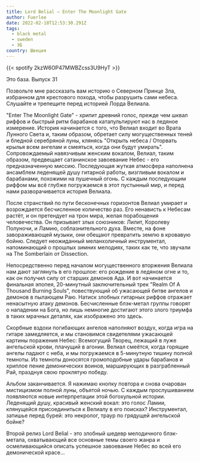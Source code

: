 ```yaml
---
title: Lord Belial — Enter The Moonlight Gate
author: Fuerlee
date: 2022-02-18T12:53:30.291Z
tags:
  - black metal
  - sweden
  - ЭБ
country: Швеция
---
```

{{< spotify 2kzW6OP47MWBZcss3U9HyT >}}

Это база. Выпуск 31

Позвольте мне рассказать вам историю о Северном Принце Зла, избранном для крестового похода, чтобы разрушить сами небеса. Слушайте и трепещите перед историей Лорда Велиала.

"Enter The Moonlight Gate" - хрипит древний голос, прежде чем шквал риффов и быстрый ритм барабанов катапультируют нас в ледяное измерение. История начинается с того, что Велиал входит во Врата Лунного Света и, таким образом, обретает силу могущественных теней и бледной серебряной луны, клянясь "Открыть небеса / Оторвать крылья всем ангелам и смеяться, когда они будут умирать". Сопровождаемый навязчивым женским вокалом, Велиал, таким образом, предвещает сатанинское завоевание Небес - его предназначенную миссию. Последующая жуткая атмосфера наполнена ансамблем леденящей душу гитарной работы, визгливым вокалом и барабанами, похожими на пушечный огонь. С каждым последующим риффом мы всё глубже погружаемся в этот пустынный мир, и перед нами разворачивается история Велиала.

После странствий по пути бесконечных горизонтов Велиал умирает и возрождается бесчисленное количество раз. Его ненависть к Небесам растёт, и он претендует на трон мира, желая порабощения человечества. Он призывает злых союзников: Лилит, Королеву Полуночи, и Ламию, соблазнительного духа. Вместе, на фоне завораживающей музыки, они обещают превратить землю в кровавую бойню. Следует неожиданный меланхоличный инструментал, напоминающий о прошлых зимних мелодиях, таких как те, что звучали на The Somberlain от Dissection.

Непосредственно перед началом могущественного вторжения Велиала нам дают заглянуть в его прошлое: его рождение в ледяном огне и то, как он получил силу от старших демонов Ада. И вот начинается финальная эпопея, 20-минутный заключительный трек "Realm Of A Thousand Burning Souls", повествующий об ужасающей битве ангелов и демонов в пылающем Раю. Натиск злобных гитарных риффов отражает ненасытную атаку демонов.
Бесчисленные блэк-метал группы говорят о нападении на Бога, но лишь немногие достигают этого злого триумфа в таких мрачных деталях, как изображено это здесь.

Скорбные вздохи погибающих ангелов наполняют воздух, когда игра на гитаре замедляется, и мы становимся свидетелями ужасающей картины поражения Небес: Всемогущий Творец, лежащий в луже ангельской крови, плачущий в агонии. Велиал смеётся, когда горящие ангелы падают с неба, и мы погружаемся в 5-минутную тишину полной темноты. Из темноты доносятся громоподобные удары барабанов и хриплое пение демонических воинов, марширующих в разграбленный Рай, празднуя свою проклятую победу.

Альбом заканчивается. Я нажимаю кнопку повтора и снова очарован мистицизмом полной луны, объятой ночью. С каждым прослушиванием появляются новые интерпретации этой богохульной истории. Леденящий душу, красивый женский вокал: это голос Ламии, клянущейся присоединиться к Велиалу в его поисках? Инструментал, затишье перед бурей: это некролог, траур по грядущей ангельской бойне?

Второй релиз Lord Belial - это злобный шедевр мелодичного блэк-метала, охватывающий все основные темы своего жанра и осмеливающийся описать успешное завоевание Небес во всей его демонической красе...